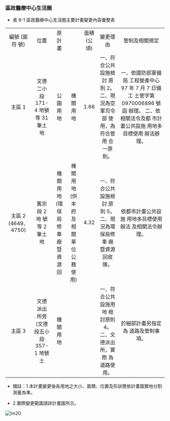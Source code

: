 ### 區政醫療中心生活圈

- 表 8-1 區政醫療中心生活圈主要計畫變更內容彙整表


<table align="center">
	<tr align="center">
		<td>編號 (圖符 號)</td>
		<td>位置</td>
		<td>原計 畫</td>
		<td></td>
		<td>面積(公 頃)</td>
		<td>變更理由</td>
		<td>管制及相關規定</td>
	</tr>
	<tr align="center">
		<td>主區 1</td>
		<td>文德 二小 段 171-4 地號 等 31 筆土 地</td>
		<td>公園 用地</td>
		<td>機關用 地</td>
		<td>1.66</td>
		<td>一、符合公共設施檢討 原則 2。 二、現況為空軍司令部 使用，為符合管用 合一原則。</td>
		<td>一、依國防部軍備局 工程營產中心 97 年 7 月 7 日備工 土管字第 0970006896 號函 辦理。 二、依相關法令及都 市計畫公共設施 用地多目標使用 辦法辦理。 </td>
	</tr>
	<tr align="center">
		<td>主區 2 (4649、 4750)</td>
		<td>舊宗 段 2 地 號等 2 筆土 地</td>
		<td>機關 用地 (環保 局修 車廠 暨資 源回</td>
		<td>機關用 地 (供 本府及 相關單 位公務 使用)</td>
		<td>4.32</td>
		<td>一、符合公共設施檢討 原則 5。 二、現況為環保局修車 廠暨資源回收隊。 </td>
		<td>依都市計畫公共設施 用地多目標使用辦法 及相關法令辦理。 </td>
	</tr>
	<tr align="center">
		<td>主區 3</td>
		<td>文德 派出 所旁 (文德 段五小 段 357-1 地號土</td>
		<td>機關 用地</td>
		<td></td>
		<td></td>
		<td>一、符合公共設施用地 檢討原則 4。 二、文德派出所，實際 為道路使用。</td>
		<td>於細部計畫另指定為 道路及管制事項。</td>
	</tr>
</table>


- 備註：1.本計畫變更後各用地之大小、面積、位置及形狀應依計畫圖實地分割測量為準。

- 2.實際變更範圍請詳計畫圖所示。



![Im20](images/Im20)

